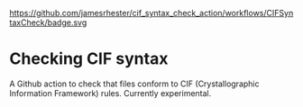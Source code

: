 https://github.com/jamesrhester/cif_syntax_check_action/workflows/CIFSyntaxCheck/badge.svg
# Checking CIF syntax

A Github action to check that files conform to CIF (Crystallographic Information Framework) rules. Currently experimental.
